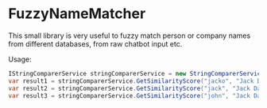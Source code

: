 # FuzzyNameMatcher
This small library is very useful to fuzzy match person or company names from different databases, from raw chatbot input etc.

Usage:
```csharp
IStringComparerService stringComparerService = new StringComparerService();
var result1 = stringComparerService.GetSimilarityScore("jacko", "Jack Daniels");
var result2 = stringComparerService.GetSimilarityScore("jack", "Jack Daniels");
var result3 = stringComparerService.GetSimilarityScore("john", "Jack Daniels");
```